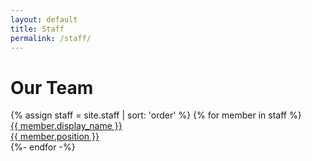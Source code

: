 ```yaml
---
layout: default
title: Staff
permalink: /staff/
---
```


<h1 class="staff-h1">Our Team</h1>

<div class="staff-list">
  {% assign staff = site.staff | sort: 'order' %}
  {% for member in staff %}
    <div class="item">
      <a class="staff-link" href="{{ site.baseurl }}{{ member.url }}">
        <!--<div class="staff-image">
          {% if member.image %} <img src="{{member.image}}">
          {% endif %}
        </div>-->
        <div class="staff-name-section">
          <div class="staff-name">{{ member.display_name  }}</div>
          <div class="staff-position">{{ member.position }}</div>
        </div>
      </a>
    </div>
  {%- endfor -%}
</div>
